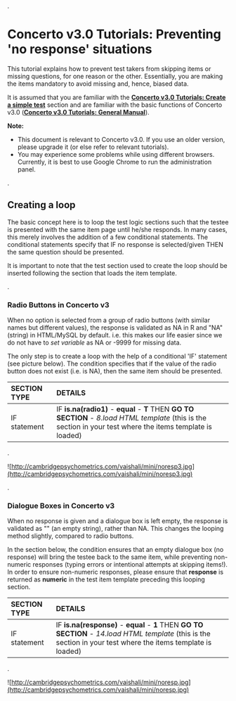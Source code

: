 .
# Concerto v3.0 Tutorials: Preventing 'no response' situations #

This tutorial explains how to prevent test takers from skipping items or missing questions, for one reason or the other. Essentially, you are making the items mandatory to avoid missing and, hence, biased data.

It is assumed that you are familiar with the **[Concerto v3.0 Tutorials: Create a simple test](http://code.google.com/p/concerto-platform/wiki/Concerto3SimpleTest)** section and are familiar with the basic functions of Concerto v3.0 (**[Concerto v3.0 Tutorials: General Manual](http://code.google.com/p/concerto-platform/wiki/Concerto3Tabs)**).

**Note:**
  * This document is relevant to Concerto v3.0. If you use an older version, please upgrade it (or else refer to relevant tutorials).
  * You may experience some problems while using different browsers. Currently, it is best to use Google Chrome to run the administration panel.

.
## Creating a loop ##
The basic concept here is to loop the test logic sections such that the testee is presented with the same item page until he/she responds. In many cases, this merely involves the addition of a few conditional statements. The conditional statements specify that IF no response is selected/given THEN the same question should be presented.

It is important to note that the test section used to create the loop should be inserted following the section that loads the item template.

.

### Radio Buttons in Concerto v3 ###

When no option is selected from a group of radio buttons (with similar names but different values), the response is validated as NA in R and "NA" (string) in HTML/MySQL by default. i.e. this makes our life easier since we do not have to _set variable_ as NA or -9999 for missing data.

The only step is to create a loop with the help of a conditional 'IF' statement (see picture below). The condition specifies that if the value of the radio button does not exist (i.e. is NA), then the same item should be presented.

| **SECTION TYPE** | **DETAILS** |
|:-----------------|:------------|
| IF statement     | IF **is.na(radio1)** - **equal** - **T**  THEN **GO TO SECTION** - _8.load HTML template_ (this is the section in your test where the items template is loaded) |

.

![http://cambridgepsychometrics.com/vaishali/mini/noresp3.jpg](http://cambridgepsychometrics.com/vaishali/mini/noresp3.jpg)

.

### Dialogue Boxes in Concerto v3 ###

When no response is given and a dialogue box is left empty, the response is validated as "" (an empty string), rather than NA. This changes the looping method slightly, compared to radio buttons.

In the section below, the condition ensures that an empty dialogue box (no response) will bring the testee back to the same item, while preventing non-numeric responses (typing errors or intentional attempts at skipping items!). In order to ensure non-numeric responses, please ensure that **response** is returned as **numeric** in the test item template preceding this looping section.


| **SECTION TYPE** | **DETAILS** |
|:-----------------|:------------|
| IF statement     | IF **is.na(response)** - **equal** - **1** THEN **GO TO SECTION** - _14.load HTML template_ (this is the section in your test where the items template is loaded) |

.

![http://cambridgepsychometrics.com/vaishali/mini/noresp.jpg](http://cambridgepsychometrics.com/vaishali/mini/noresp.jpg)